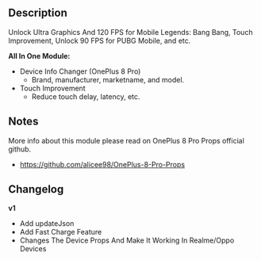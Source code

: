 ## Description
Unlock Ultra Graphics And 120 FPS for Mobile Legends: Bang Bang, Touch Improvement, Unlock 90 FPS for PUBG Mobile, and etc. 

**All In One Module:**
* Device Info Changer (OnePlus 8 Pro)
   * Brand, manufacturer, marketname, and model.
* Touch Improvement
   * Reduce touch delay, latency, etc.

## Notes
More info about this module please read on OnePlus 8 Pro Props official github.
* https://github.com/alicee98/OnePlus-8-Pro-Props

## Changelog
**v1**
* Add updateJson
* Add Fast Charge Feature
* Changes The Device Props And Make It Working In Realme/Oppo Devices
